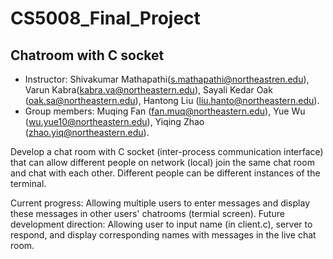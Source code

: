 # CS5008_Final_Project
## Chatroom with C socket

* Instructor: Shivakumar Mathapathi(s.mathapathi@northeastren.edu), Varun Kabra(kabra.va@northeastern.edu), Sayali Kedar Oak (oak.sa@northeastern.edu), Hantong Liu (liu.hanto@northeastern.edu).
* Group members: Muqing Fan (fan.muq@northeastern.edu), Yue Wu (wu.yue10@northeastern.edu), Yiqing Zhao (zhao.yiq@northeastern.edu).


Develop a chat room with C socket (inter-process communication interface) that can allow different people on network (local) join the same chat room and chat with each other. Different people can be different instances of the terminal.

Current progress: Allowing multiple users to enter messages and display these messages in other users' chatrooms (termial screen). 
Future development direction: Allowing user to input name (in client.c), server to respond, and display corresponding names with messages in the live chat room.
